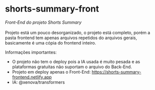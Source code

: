 # shorts-summary-front

*Front-End do projeto Shorts Summary* <br><br>
Projeto está um pouco desorganizado, o projeto está completo, porém a pasta frontend tem apenas arquivos repetidos do arquivos gerais, basicamente é uma cópia do frontend inteiro.

Informações importantes:
- O projeto não tem o deploy pois a IA usada é muito pesada e as plataformas gratuitas não suportam o arquivo do Back-End.
- Projeto em deploy apenas o Front-End: https://shorts-summary-frontend.netlify.app
- IA: @xenova/transformers
